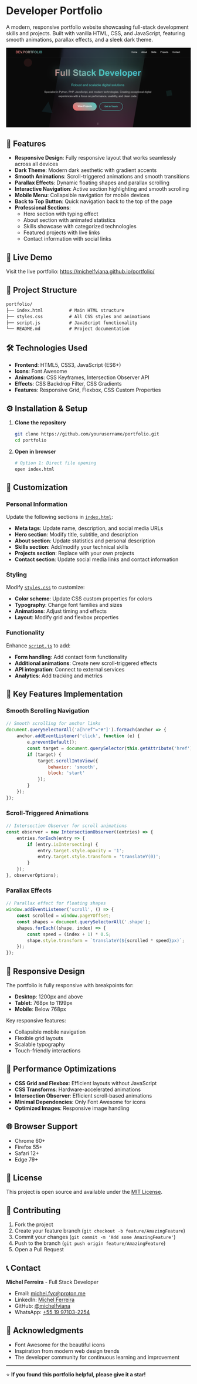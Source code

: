# Developer Portfolio

A modern, responsive portfolio website showcasing full-stack development skills and projects. Built with vanilla HTML, CSS, and JavaScript, featuring smooth animations, parallax effects, and a sleek dark theme.

![Portfolio Screenshot](assets/images/Screenshot_20250614_112637.png)

## 🌟 Features

- **Responsive Design**: Fully responsive layout that works seamlessly across all devices
- **Dark Theme**: Modern dark aesthetic with gradient accents
- **Smooth Animations**: Scroll-triggered animations and smooth transitions
- **Parallax Effects**: Dynamic floating shapes and parallax scrolling
- **Interactive Navigation**: Active section highlighting and smooth scrolling
- **Mobile Menu**: Collapsible navigation for mobile devices
- **Back to Top Button**: Quick navigation back to the top of the page
- **Professional Sections**:
  - Hero section with typing effect
  - About section with animated statistics
  - Skills showcase with categorized technologies
  - Featured projects with live links
  - Contact information with social links

## 🚀 Live Demo

Visit the live portfolio: <https://michelfviana.github.io/portfolio/>

## 📂 Project Structure

```txt
portfolio/
├── index.html          # Main HTML structure
├── styles.css          # All CSS styles and animations
├── script.js           # JavaScript functionality
└── README.md           # Project documentation
```

## 🛠️ Technologies Used

- **Frontend**: HTML5, CSS3, JavaScript (ES6+)
- **Icons**: Font Awesome
- **Animations**: CSS Keyframes, Intersection Observer API
- **Effects**: CSS Backdrop Filter, CSS Gradients
- **Features**: Responsive Grid, Flexbox, CSS Custom Properties

## ⚙️ Installation & Setup

1. **Clone the repository**

   ```bash
   git clone https://github.com/yourusername/portfolio.git
   cd portfolio
   ```

2. **Open in browser**

   ```bash
   # Option 1: Direct file opening
   open index.html
   ```

## 🎨 Customization

### Personal Information

Update the following sections in [`index.html`](index.html):

- **Meta tags**: Update name, description, and social media URLs
- **Hero section**: Modify title, subtitle, and description
- **About section**: Update statistics and personal description
- **Skills section**: Add/modify your technical skills
- **Projects section**: Replace with your own projects
- **Contact section**: Update social media links and contact information

### Styling

Modify [`styles.css`](styles.css) to customize:

- **Color scheme**: Update CSS custom properties for colors
- **Typography**: Change font families and sizes
- **Animations**: Adjust timing and effects
- **Layout**: Modify grid and flexbox properties

### Functionality

Enhance [`script.js`](script.js) to add:

- **Form handling**: Add contact form functionality
- **Additional animations**: Create new scroll-triggered effects
- **API integration**: Connect to external services
- **Analytics**: Add tracking and metrics

## 🔧 Key Features Implementation

### Smooth Scrolling Navigation

```javascript
// Smooth scrolling for anchor links
document.querySelectorAll('a[href^="#"]').forEach(anchor => {
    anchor.addEventListener('click', function (e) {
        e.preventDefault();
        const target = document.querySelector(this.getAttribute('href'));
        if (target) {
            target.scrollIntoView({
                behavior: 'smooth',
                block: 'start'
            });
        }
    });
});
```

### Scroll-Triggered Animations

```javascript
// Intersection Observer for scroll animations
const observer = new IntersectionObserver((entries) => {
    entries.forEach(entry => {
        if (entry.isIntersecting) {
            entry.target.style.opacity = '1';
            entry.target.style.transform = 'translateY(0)';
        }
    });
}, observerOptions);
```

### Parallax Effects

```javascript
// Parallax effect for floating shapes
window.addEventListener('scroll', () => {
    const scrolled = window.pageYOffset;
    const shapes = document.querySelectorAll('.shape');
    shapes.forEach((shape, index) => {
        const speed = (index + 1) * 0.5;
        shape.style.transform = `translateY(${scrolled * speed}px)`;
    });
});
```

## 📱 Responsive Design

The portfolio is fully responsive with breakpoints for:

- **Desktop**: 1200px and above
- **Tablet**: 768px to 1199px
- **Mobile**: Below 768px

Key responsive features:

- Collapsible mobile navigation
- Flexible grid layouts
- Scalable typography
- Touch-friendly interactions

## 🎯 Performance Optimizations

- **CSS Grid and Flexbox**: Efficient layouts without JavaScript
- **CSS Transforms**: Hardware-accelerated animations
- **Intersection Observer**: Efficient scroll-based animations
- **Minimal Dependencies**: Only Font Awesome for icons
- **Optimized Images**: Responsive image handling

## 🌐 Browser Support

- Chrome 60+
- Firefox 55+
- Safari 12+
- Edge 79+

## 📄 License

This project is open source and available under the [MIT License](LICENSE).

## 🤝 Contributing

1. Fork the project
2. Create your feature branch (`git checkout -b feature/AmazingFeature`)
3. Commit your changes (`git commit -m 'Add some AmazingFeature'`)
4. Push to the branch (`git push origin feature/AmazingFeature`)
5. Open a Pull Request

## 📞 Contact

**Michel Ferreira** - Full Stack Developer

- Email: [michel.fvc@proton.me](mailto:michel.fvc@proton.me)
- LinkedIn: [Michel Ferreira](https://www.linkedin.com/in/michel-ferreira-429b17225/)
- GitHub: [@michelfviana](https://github.com/michelfviana)
- WhatsApp: [+55 19 97103-2254](https://wa.me/5519971032254)

## 🙏 Acknowledgments

- Font Awesome for the beautiful icons
- Inspiration from modern web design trends
- The developer community for continuous learning and improvement

---

⭐ **If you found this portfolio helpful, please give it a star!**
